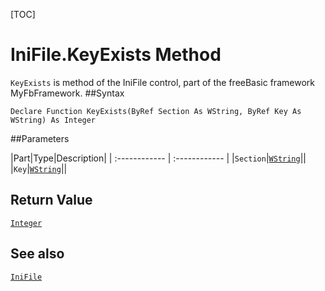 [TOC]
# IniFile.KeyExists Method

`KeyExists` is method of the IniFile control, part of the freeBasic framework MyFbFramework.
##Syntax
```freeBasic
Declare Function KeyExists(ByRef Section As WString, ByRef Key As WString) As Integer
```

##Parameters

|Part|Type|Description|
| :------------ | :------------ |
|`Section`|[`WString`]("https://www.freebasic.net/wiki/KeyPgWString")||
|`Key`|[`WString`]("https://www.freebasic.net/wiki/KeyPgWString")||

## Return Value
[`Integer`]("https://www.freebasic.net/wiki/KeyPgInteger")
## See also
[`IniFile`](IniFile.md)
